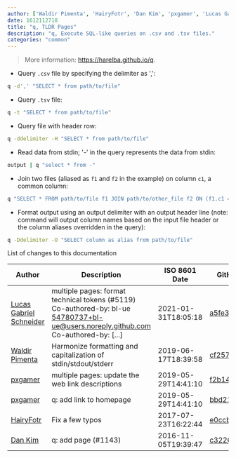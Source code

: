 ```yaml
---
author: ['Waldir Pimenta', 'HairyFotr', 'Dan Kim', 'pxgamer', 'Lucas Gabriel Schneider']
date: 1612112718
title: "q, TLDR Pages"
description: "q, Execute SQL-like queries on .csv and .tsv files."
categories: "common"
---
```

> More information: <https://harelba.github.io/q>.

- Query `.csv` file by specifying the delimiter as ',':

```bash
q -d',' "SELECT * from path/to/file"
```

- Query `.tsv` file:

```bash
q -t "SELECT * from path/to/file"
```

- Query file with header row:

```bash
q -ddelimiter -H "SELECT * from path/to/file"
```

- Read data from stdin; '-' in the query represents the data from stdin:

```bash
output | q "select * from -"
```

- Join two files (aliased as `f1` and `f2` in the example) on column `c1`, a common column:

```bash
q "SELECT * FROM path/to/file f1 JOIN path/to/other_file f2 ON (f1.c1 = f2.c1)"
```

- Format output using an output delimiter with an output header line (note: command will output column names based on the input file header or the column aliases overridden in the query):

```bash
q -Ddelimiter -O "SELECT column as alias from path/to/file"
```
List of changes to this documentation


Author | Description | ISO 8601 Date | GitHub link
------|-----|-----|-----
[Lucas Gabriel Schneider](mailto:casdpa@gmail.com) | multiple pages: format technical tokens (#5119) Co-authored-by: bl-ue <54780737+bl-ue@users.noreply.github.com> Co-authored-by: [...] | 2021-01-31T18:05:18 | [a5fe31bc47ae](https://github.com/tldr-pages/tldr/commit/a5fe31bc47aece3efa5e66b52b3cf384f27d5d72)
[Waldir Pimenta](mailto:waldyrious@gmail.com) | Harmonize formatting and capitalization of stdin/stdout/stderr | 2019-06-17T18:39:58 | [cf25745db1d8](https://github.com/tldr-pages/tldr/commit/cf25745db1d86744c762e15e6a2ba04ef9f9acc1)
[pxgamer](mailto:owzie123@gmail.com) | multiple pages: update the web link descriptions | 2019-05-29T14:41:10 | [f2b1446e6247](https://github.com/tldr-pages/tldr/commit/f2b1446e6247d3e794ee6577dee0c867dfc9af26)
[pxgamer](mailto:owzie123@gmail.com) | q: add link to homepage | 2019-05-29T14:41:10 | [bbd216de2bbf](https://github.com/tldr-pages/tldr/commit/bbd216de2bbfeb63111bdd8e883440885a6cc2f1)
[HairyFotr](mailto:hairyfotr@gmail.com) | Fix a few typos | 2017-07-23T16:22:44 | [e0ccb7147a25](https://github.com/tldr-pages/tldr/commit/e0ccb7147a25b5d738e3991f399f87e45f3a4140)
[Dan Kim](mailto:deekim@users.noreply.github.com) | q: add page (#1143) | 2016-11-05T19:39:47 | [c32263f9dca7](https://github.com/tldr-pages/tldr/commit/c32263f9dca77bf528a02c0e17eab206fdd936f7)

